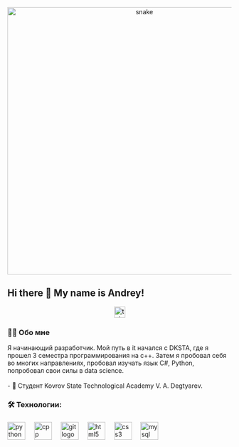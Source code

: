 <p align="center">
 <img width="600" src="assets/github-snake.svg" alt="snake"/>
</p>


## Hi there 👋 My name is Andrey!

<div align="center">
 
  <a href="https://t.me/a_legkov" target="_blank">
    <img src="https://img.shields.io/static/v1?message=Telegram&logo=telegram&label=&color=2CA5E0&logoColor=white&labelColor=&style=for-the-badge" height="25" alt="telegram logo"  />
  </a>
</div>

<h3 align="left">👩‍💻  Обо мне</h3>

<p align="left">Я начинающий разработчик. Мой путь в it начался c DKSTA, где я прошел 3 семестра программирования на с++. Затем я пробовал себя во многих направлениях, пробовал изучать язык C#, Python, попробовал свои силы в data science. 
<br><br>- 🔭 Студент Kovrov State Technological Academy V. A. Degtyarev.
</p>


<h3 align="left">🛠 Технологии:</h3>

###

<div align="left">

  <img src="https://skillicons.dev/icons?i=cpp" height="40" alt="python logo"  />
  <img width="12" />

  <img src="https://skillicons.dev/icons?i=py" height="40" alt="cpp logo"  />
  <img width="12" />

  <img src="https://skillicons.dev/icons?i=git" height="40" alt="git logo"  />
  <img width="12" />

   <img src="https://cdn.jsdelivr.net/gh/devicons/devicon/icons/html5/html5-original.svg" height="40" alt="html5 logo"  />
  <img width="12" />

  <img src="https://cdn.jsdelivr.net/gh/devicons/devicon/icons/css3/css3-original.svg" height="40" alt="css3 logo"  />
  <img width="12" />

<img src="https://skillicons.dev/icons?i=mysql" height="40" alt="mysql logo"  />

</div>

###







<!--
**legk0v/legk0v** is a ✨ _special_ ✨ repository because its `README.md` (this file) appears on your GitHub profile.

Here are some ideas to get you started:

- 🔭 I’m currently working on ...
- 🌱 I’m currently learning ...
- 👯 I’m looking to collaborate on ...
- 🤔 I’m looking for help with ...
- 💬 Ask me about ...
- 📫 How to reach me: ...
- 😄 Pronouns: ...
- ⚡ Fun fact: ...
-->
